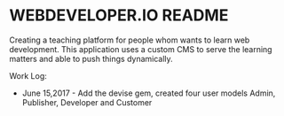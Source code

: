 # WEBDEVELOPER.IO README

Creating a teaching platform for people whom wants to learn web development. This application uses a custom CMS to serve the learning matters and able to push things dynamically.

Work Log:

* June 15,2017 - Add the devise gem, created four user models Admin, Publisher, Developer and Customer